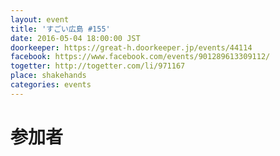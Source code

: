 ```yaml
---
layout: event
title: 'すごい広島 #155'
date: 2016-05-04 18:00:00 JST
doorkeeper: https://great-h.doorkeeper.jp/events/44114
facebook: https://www.facebook.com/events/901289613309112/
togetter: http://togetter.com/li/971167
place: shakehands
categories: events
---
```


# 参加者
